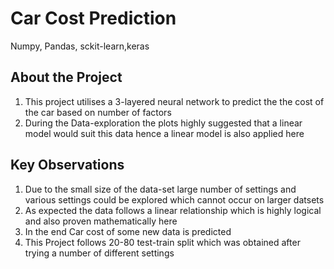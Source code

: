 # Car Cost Prediction
Numpy, Pandas, sckit-learn,keras

## About the Project
1) This project utilises a 3-layered neural network to predict the the cost of the car based on number of factors 
2) During the Data-exploration the plots highly suggested that a linear model would suit this data hence a linear model is also applied here

## Key Observations
1) Due to the small size of the data-set large number of settings and various settings could be explored which cannot occur on larger datsets
2) As expected the data follows a linear relationship which is highly logical and also proven mathematically here
3) In the end Car cost of some new data is predicted
4) This Project follows 20-80 test-train split which was obtained after trying a number of different settings





